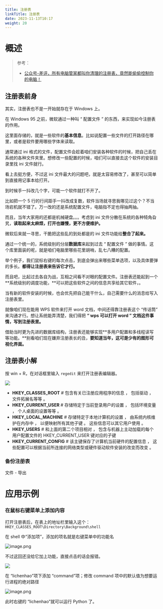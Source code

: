 ```yaml
---
title: 注册表
linkTitle: 注册表
date: 2023-11-13T10:17
weight: 20
---
```


# 概述

> 参考：
>
> - [公众号-差评，所有电脑管家都叫你清理的注册表，竟然能偷偷控制你的电脑！](https://mp.weixin.qq.com/s/5ZcvRNG7GvvopcQWWdXNaw)

## 注册表前身

其实，注册表也不是一开始就存在于 Windows 上。

在 Windows 95 之前，微软通过一种叫 “ 配置文件 ” 的东西，来实现如今注册表的作用。

这里面存储的，就是一些软件的**基本信息**。比如说配置一些文件的打开路径在哪里，或者是软件要用哪些字体来读取。

通常通过 ini 格式的文件，配置文件会趁着咱们安装各种软件的时候，把自己丢在系统的各种文件夹里。想修改一些配置的时候，咱们可以直接去这个软件的安装目录里找 ini 文件就行。

看上去挺方便，不过这 ini 文件最大的问题吧，就是太容易修改了，甚至可以简单到直接用记事本给打开。

到时候手一抖改几个字，可能一个软件就打不开了。

比如把一个 5 行的行间距手一抖改成复数，软件当场就寻思我哪见过这个？不当场宕机就不错了。万一改的还是系统配置文件，电脑指不定也得抽两抽。

而且，当年大家用的还都是机械硬盘。。。考虑到 ini 文件分散在系统的各种犄角旮旯，**读取起来太麻烦，打开也嫌慢，更不方便维护。**

微软后来就一寻思，干脆把这些乱的到处都是的 ini 文件功能给**整合了起来。**

通过一个统一的，系统级别的分层**数据库**来起到过去 “ 配置文件 ” 做的事情。这个库里面装的呢，就是咱们电脑里哪些花里胡哨，乱七八糟的配置。

举个例子，我们鼠标右键的每次点击，到底会弹出来哪些菜单选项，以及具体要弹的多长。**都得让注册表来告诉它才行。**

而且吧，比起过去各自为战，互相之间看不对眼的配置文件。注册表还能起到一个**系统级别的调度功能，**可以把这些软件之间的信息共享给其它软件，。

当有新的软件安装的时候，也会优先把自己能干什么，自己需要什么的消息给写入注册表里。

就像咱们现在能用 WPS 软件来打开 word 文档，中间还得靠注册表这个 “传话筒” 来沟通才行。想让系统能弄清楚，我们得把 **“ wps 可以打开 word ” 文档这件事情，写到注册表里。**

借助当时更为先进的数据库结构，注册表还能够实现**多用户配置和多线程读写等功能。**别看咱们现在嫌弃注册表长的丑，**要知道当年，这可是少有的图形可视化界面。**

## 注册表小解

按 win + R，在对话框里输入 `regedit` 来打开注册表编辑器。

![](https://notes-learning.oss-cn-beijing.aliyuncs.com/regedit/1660293598735-fcf30cc1-e1be-40a6-91da-e8cf808c68a0.png)

- **HKEY_CLASSES_ROOT** # 包含有关已注册应用程序的信息 ， 包括驱动 ， 文件拓展名等等 。
- **HKEY_CURRENT_USER** # 存储特定于当前登录用户的设置 ， 包括环境变量 ， 个人桌面的设置等等 。
- **HKEY_LOCAL_MACHINE** # 存储特定于本地计算机的设置 ， 由系统内核维护在内存中 ， 以便映射所有其他子键 。 这些信息可以其它用户使用 。
- **HKEY_USERS** # 和上面的第二个项目相对 ， 包含与机器上主动加载的每个用户配置文件的 HKEY_CURRENT_USER 键对应的子键
- **HKEY_CURRENT_CONFIG** # 该主键保存了计算机当前硬件的配置信息 ， 这些配置可以根据当前所连接的网络类型或硬件驱动软件安装的改变而改变 。

### 备份注册表

文件 - 导出

# 应用示例

### 在鼠标右键菜单上添加内容

打开注册表后，在表上的地址栏里输入这个：`HKEY_CLASSES_ROOT\Directory\Background\shell`

在 shell 中“添加项”，添加的项名就是右键菜单中的功能名

![image.png](https://notes-learning.oss-cn-beijing.aliyuncs.com/regedit/1660293800817-e8b7c6ec-a7e6-4cdc-af1b-fba835707b2f.png)

不过这回还没给它加上功能，直接点击的话会报错。

![](https://notes-learning.oss-cn-beijing.aliyuncs.com/regedit/1660293861254-00b77fdd-b0d2-4f40-b5a1-59f215198b70.png)

在 “lichenhao”项下添加 “command”项；修改 command 项中的默认值为想要运行进程的绝对路径

![image.png](https://notes-learning.oss-cn-beijing.aliyuncs.com/regedit/1660294056508-703dab2f-1fad-4a5e-a9ec-3ae07245dd93.png)

此时右键的 “lichenhao”就可以运行 Python 了。

